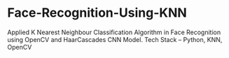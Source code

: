 # Face-Recognition-Using-KNN
Applied K Nearest Neighbour Classification Algorithm in Face Recognition using OpenCV and HaarCascades CNN Model. Tech Stack – Python, KNN, OpenCV
